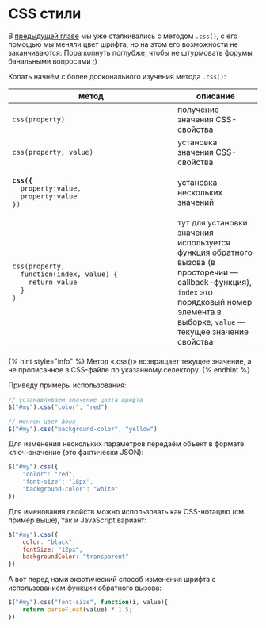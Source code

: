 # CSS стили

В [предыдущей главе](../10\_go\_on/be-ready.md) мы уже сталкивались с методом `.css()`, с его помощью мы меняли цвет шрифта, но на этом его возможности не заканчиваются. Пора копнуть поглубже, чтобы не штурмовать форумы банальными вопросами ;)

Копать начнём с более досконального изучения метода `.css()`:

<table data-header-hidden><thead><tr><th width="318">метод</th><th>описание</th></tr></thead><tbody><tr><td><pre class="language-javascript"><code class="lang-javascript">css(property)
</code></pre></td><td>получение значения CSS-свойства</td></tr><tr><td><pre class="language-javascript"><code class="lang-javascript">css(property, value)
</code></pre></td><td>установка значения CSS-свойства</td></tr><tr><td><pre class="language-javascript"><code class="lang-javascript"><strong>css({
</strong>  property:value,
  property:value
})
</code></pre></td><td>установка нескольких значений</td></tr><tr><td><pre class="language-javascript"><code class="lang-javascript">css(property,
  function(index, value) {
    return value
  }
)
</code></pre></td><td>тут для установки значения используется функция обратного вызова (в просторечии — callback-функция), <code>index</code> это порядковый номер элемента в выборке, <code>value</code> — текущее значение свойства</td></tr></tbody></table>

{% hint style="info" %}
Метод «.css()» возвращает текущее значение, а не прописанное в CSS-файле по указанному селектору.
{% endhint %}

Приведу примеры использования:

```javascript
// устанавливаем значение цвета шрифта
$("#my").css("color", "red")

// меняем цвет фона
$("#my").css("background-color", "yellow")
```

Для изменения нескольких параметров передаём объект в формате ключ-значение (это фактически JSON):

```javascript
$("#my").css({
    "color": "red",
    "font-size": "18px",
    "background-color": "white"
})
```

Для именования свойств можно использовать как CSS-нотацию (см. пример выше), так и JavaScript вариант:

```javascript
$("#my").css({
    color: "black",
    fontSize: "12px",
    backgroundColor: "transparent"
})
```

А вот перед нами экзотический способ изменения шрифта с использованием функции обратного вызова:

```javascript
$("#my").css("font-size", function(i, value){
    return parseFloat(value) * 1.5;
})
```
